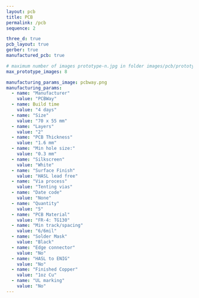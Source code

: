 ```yaml
---
layout: pcb
title: PCB
permalink: /pcb
sequence: 2

three_d: true
pcb_layout: true
gerber: true
manufactured_pcb: true

# maximum number of images prototype-n.jpg in folder images/pcb/prototype
max_prototype_images: 8

manufacturing_params_image: pcbway.png
manufacturing_params:
  - name: "Manufacturer"
    value: "PCBWay"
  - name: Build time
    value: "4 days"
  - name: "Size"
    value: "70 x 55 mm"
  - name: "Layers"
    value: "2"
  - name: "PCB Thickness"
    value: "1.6 mm"
  - name: "Min hole size:"
    value: "0.3 mm"
  - name: "Silkscreen"
    value: "White"
  - name: "Surface Finish"
    value: "HASL lead free"
  - name: "Via process"
    value: "Tenting vias"
  - name: "Date code"
    value: "None"
  - name: "Quantity"
    value: "5"
  - name: "PCB Material"
    value: "FR-4: TG130"
  - name: "Min track/spacing"
    value: "6/6mil"
  - name: "Solder Mask"
    value: "Black"
  - name: "Edge connector"
    value: "No"
  - name: "HASL to ENIG"
    value: "No"
  - name: "Finished Copper"
    value: "1oz Cu"
  - name: "UL marking"
    value: "No"
---
```


<!-- display the comments in markdown, but not when rendered -->
<!-- markdownlint-disable MD033 -->

<!-- Steps to update hardware

Schematic in KiCad:
1. Change issue date and revision of the schematic:
    File > Page Settings > Issue Date
    File > Page Settings > Revision
1. Create a schematic PDF file `schematic.pdf`
    File > Print > Check Print sheet reference and title block > Print > Save as PDF > Title : Project name > Save in pcb/docs/schematic.pdf
1. Create a schematic PNG file `schematic.png`
    Open schematic.pdf in Preview > Format: PNG > Resolution 300 > schematic.png > images/pcb/schematic.png

PCB Layout in KiCad:
1. Change version number and date in layout Silscreen
1. Change revision and issue date of the layout:
    File > Page Settings > Issue Date
    File > Page Settings > Revision
1. Create a layout PDF file `layout.pdf`
    File > Print > Check
      - `F.Cu`, `B.Cu`,
      - `F.Paste`, `B.Paste`
      - `F.SilkScreen`, `B.SilkScreen`,
      - `F.Mask`, `B.Mask`,
      - `User.Drawings`,
      - `Edge.Cuts`,
      - `F.Courtyard`, `B.Courtyard`,
      - `F.Fab`, `B.Fab`
    > Save as PDF > Title : Project name >  Save in pcb/docs/layout.pdf
1. Create front layer screenshot of `layout-front.png`
    View > Uncheck Show Grid > Enable all Front layers > Disable F.Fab > Select Silscreen layer > Take a screenshot
1. Create back layer screenshot `layout-back.png`
    View > Uncheck Show Grid > Enable all Back layers > Disable B.Fab > Select Silscreen layer > Flip view for Back layer > Take a screenshot
1. Create screenshots of the 3D view
    - 3dview-back.png
    - 3dview-bottom.png
    - 3dview-front.png
    - 3dview-side1.png
    - 3dview-side2.png
    - 3dview-side3.png
    - 3dview-side4.png
    - 3dview-top.png
    - layout-back.png
    - layout-front.png

[Optional for manufacturing and post-manufacturing]
Gerbers: https://www.pcbway.com/blog/help_center/How_to_Generate_Gerber_and_Drill_Files_in_KiCad_7_0_ab0d12bb.html
Position file: https://www.pcbway.com/blog/help_center/Generate_Position_File_in_Kicad.html

Generate Gerbers:
1. File > "Fabrication Outputs" -> "Gerbers (.gbr)"
1. Output directory: `gerbers/`
1. Include layers:
    - F.Cu
    - B.Cu
    - F.Paste
    - B.Paste
    - F.SilkScreen
    - B.SilkScreen
    - F.Mask
    - B.Mask
    - Edge.Cuts
    - F.Courtyard
    - B.Courtyard
    - F.Fab
    - B.Fab
1. Check boxes in General Options
    - Plot reference designators
    - Check zone fills before plotting
    - Substract soldermask from silkscreen
1. Click "Plot"
1. Check the gerber files `*.gbr` in `gerbers` folder

Generate Drill Files:
1. Click "Generate Drill Files"
    1. Drill file format: Excellon > Oval holes Drill Mode: User route command (Recommended)
    1. Drill origin > Absolute
    1. Drill units > Millimeters
    1. Zeros Format > Decimal format (recommended)
    1. Map file format > Postscript
1. Click "Generate Drill Files"
1. Close the dialog
1. Check the drill files `*.drl` in `gerbers` folder

Generate Position file:
1. Place > Drill / File origin
1. File > Fabrication Outputs > Component placement (.pos)
1. Output directory: `gerbers/`
1. Click "Generate Position File"
1. Check *.pos file in `gerbers` folder

Compress and ZIP the `gerbers` folder and create a git tag with the version number.
1. Rename `gerbers` zip folder to `Project-gerbers-V1.0.0.zip`
1. Create a git tag with the version number
    ```
    git tag -a V1.0.0 -m "Release V1.0.0"
    ```
1. Push the tag to the remote repository
    ```
    git push origin V1.0.0
    ```
1. Cut a release in GitHub with the version number and attach the `Project-gerbers-V1.0.0.zip` zip file.
-->
